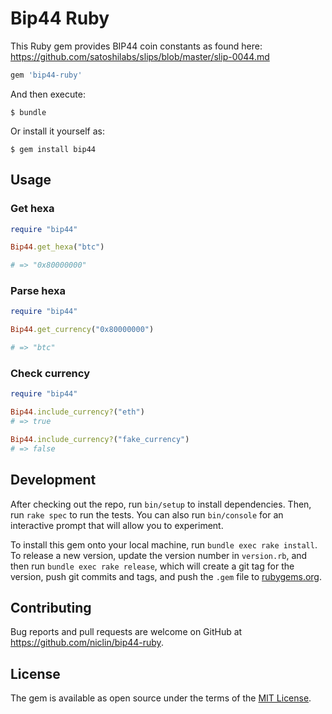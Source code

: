 # Bip44 Ruby

This Ruby gem provides BIP44 coin constants as found here: https://github.com/satoshilabs/slips/blob/master/slip-0044.md

```ruby
gem 'bip44-ruby'
```

And then execute:

    $ bundle

Or install it yourself as:

    $ gem install bip44

## Usage

### Get hexa

```ruby
require "bip44"

Bip44.get_hexa("btc")

# => "0x80000000"
```

### Parse hexa

```ruby
require "bip44"

Bip44.get_currency("0x80000000")

# => "btc"
```

### Check currency

```ruby
require "bip44"

Bip44.include_currency?("eth")
# => true

Bip44.include_currency?("fake_currency")
# => false
```

## Development

After checking out the repo, run `bin/setup` to install dependencies. Then, run `rake spec` to run the tests. You can also run `bin/console` for an interactive prompt that will allow you to experiment.

To install this gem onto your local machine, run `bundle exec rake install`. To release a new version, update the version number in `version.rb`, and then run `bundle exec rake release`, which will create a git tag for the version, push git commits and tags, and push the `.gem` file to [rubygems.org](https://rubygems.org).

## Contributing

Bug reports and pull requests are welcome on GitHub at https://github.com/niclin/bip44-ruby.

## License

The gem is available as open source under the terms of the [MIT License](https://opensource.org/licenses/MIT).
